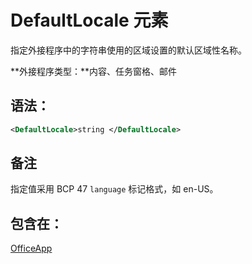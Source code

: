 
# DefaultLocale 元素
指定外接程序中的字符串使用的区域设置的默认区域性名称。

 **外接程序类型：**内容、任务窗格、邮件


## 语法：


```XML
<DefaultLocale>string </DefaultLocale>
```


## 备注

指定值采用 BCP 47 `language` 标记格式，如 en-US。


## 包含在：

[OfficeApp](../../reference/manifest/officeapp.md)

